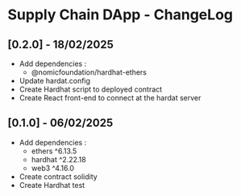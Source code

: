 # Supply Chain DApp - ChangeLog

## [0.2.0] - 18/02/2025

- Add dependencies :
   - @nomicfoundation/hardhat-ethers
- Update hardat.config
- Create Hardhat script to deployed contract
- Create React front-end to connect at the hardat server

## [0.1.0] - 06/02/2025

 - Add dependencies :
   - ethers ^6.13.5
   - hardhat ^2.22.18
   - web3 ^4.16.0
 - Create contract solidity
 - Create Hardhat test
